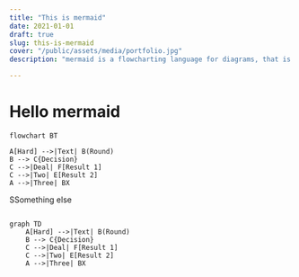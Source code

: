 ```yaml
---
title: "This is mermaid"
date: 2021-01-01
draft: true
slug: this-is-mermaid
cover: "/public/assets/media/portfolio.jpg"
description: "mermaid is a flowcharting language for diagrams, that is based on the graphviz language."

---
```

# Hello mermaid


```mermaid
flowchart BT

A[Hard] -->|Text| B(Round)
B --> C{Decision}
C -->|Deal| F[Result 1]
C -->|Two| E[Result 2]
A -->|Three| BX

```

SSomething else

```mermaid

graph TD
    A[Hard] -->|Text| B(Round)
    B --> C{Decision}
    C -->|Deal| F[Result 1]
    C -->|Two| E[Result 2]
    A -->|Three| BX
```
